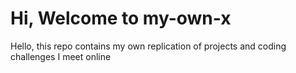 # Hi, Welcome to my-own-x

Hello, this repo contains my own replication of projects and coding challenges I meet online





